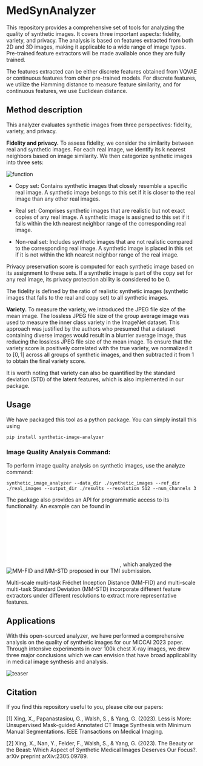 #  MedSynAnalyzer

This repository provides a comprehensive set of tools for analyzing the quality of synthetic images. It covers three important aspects: fidelity, variety, and privacy. The analysis is based on features extracted from both 2D and 3D images, making it applicable to a wide range of image types. Pre-trained feature extractors will be made available once they are fully trained.

The features extracted can be either discrete features obtained from VQVAE or continuous features from other pre-trained models. For discrete features, we utilize the Hamming distance to measure feature similarity, and for continuous features, we use Euclidean distance. 

## Method description
This analyzer evaluates synthetic images from three perspectives: fidelity, variety, and privacy.

**Fidelity and privacy.**
To assess fidelity, we consider the similarity between real and synthetic images. For each real image, we identify its k nearest neighbors based on image similarity. We then categorize synthetic images into three sets:


![function](https://github.com/XiaodanXing/synthetic_image_analyzer/assets/30890745/eed19acb-1cf7-40d2-a10c-b70ecb46d113)


- Copy set: Contains synthetic images that closely resemble a specific real image. A synthetic image belongs to this set if it is closer to the real image than any other real images.

- Real set: Comprises synthetic images that are realistic but not exact copies of any real image. A synthetic image is assigned to this set if it falls within the kth nearest neighbor range of the corresponding real image.

- Non-real set: Includes synthetic images that are not realistic compared to the corresponding real image. A synthetic image is placed in this set if it is not within the kth nearest neighbor range of the real image.

Privacy preservation score is computed for each synthetic image based on its assignment to these sets. If a synthetic image is part of the copy set for any real image, its privacy protection ability is considered to be 0.

The fidelity is defined by the ratio of realistic synthetic images (synthetic images that falls to the real and copy set) to all synthetic images. 


**Variety.** To measure the variety, we introduced the JPEG file size of the mean image. The lossless JPEG file size of the group average image was used to measure the inner class variety in the ImageNet dataset. This approach was justified by the authors who presumed that a dataset containing diverse images would result in a blurrier average image, thus reducing the lossless JPEG file size of the mean image. To ensure that the variety score is positively correlated with the true variety, we normalized it to $[0,1]$ across all groups of synthetic images, and then subtracted it from 1 to obtain the final variety score. 

It is worth noting that variety can also be quantified by the standard deviation (STD) of the latent features, which is also implemented in our package. 


## Usage

We have packaged this tool as a python package. You can simply install this using
```
pip install synthetic-image-analyzer
```

### Image Quality Analysis Command:
To perform image quality analysis on synthetic images, use the analyze command:
```
synthetic_image_analyzer --data_dir ./synthetic_images --ref_dir ./real_images --output_dir ./results --resolution 512 --num_channels 3
```

The package also provides an API for programmatic access to its functionality. An example can be found in ![demo.py](./demo.py), which analyzed the ![MM-FID and MM-STD](https://ieeexplore.ieee.org/abstract/document/10077525) proposed in our TMI submission. 

Multi-scale multi-task Fréchet Inception Distance (MM-FID) and multi-scale multi-task Standard Deviation (MM-STD) incorporate different feature extractors under different resolutions to extract more representative features.

## Applications 
With this open-sourced analyzer, we have performed a comprehensive analysis on the quality of synthetic images for our MICCAI 2023 paper. Through intensive experiments in over 100k chest X-ray images, we drew three major conclusions which we can envision that have broad applicability in medical image synthesis and analysis.

![teaser](https://github.com/ayanglab/MedSynAnalyzer/assets/30890745/fe8f4343-6568-40d6-931d-d91681586fb7)


## Citation
If you find this repository useful to you, please cite our papers:

[1] Xing, X., Papanastasiou, G., Walsh, S., & Yang, G. (2023). Less is More: Unsupervised Mask-guided Annotated CT Image Synthesis with Minimum Manual Segmentations. IEEE Transactions on Medical Imaging.

[2] Xing, X., Nan, Y., Felder, F., Walsh, S., & Yang, G. (2023). The Beauty or the Beast: Which Aspect of Synthetic Medical Images Deserves Our Focus?. arXiv preprint arXiv:2305.09789.
